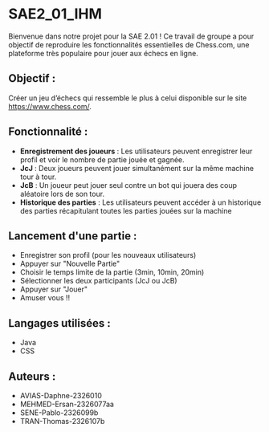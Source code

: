 # SAE2_01_IHM

Bienvenue dans notre projet pour la SAE 2.01 ! Ce travail de groupe a pour objectif de reproduire les fonctionnalités essentielles de Chess.com, une plateforme très populaire pour jouer aux échecs en ligne.


## Objectif : 
Créer un jeu d’échecs qui ressemble le plus à celui disponible sur le site https://www.chess.com/.


## Fonctionnalité :
- __Enregistrement des joueurs__ : Les utilisateurs peuvent enregistrer leur profil et voir le nombre de partie jouée et gagnée.
- __JcJ__ : Deux joueurs peuvent jouer simultanément sur la même machine tour à tour.
- __JcB__ : Un joueur peut jouer seul contre un bot qui jouera des coup aléatoire lors de son tour.
- __Historique des parties__ : Les utilisateurs peuvent accéder à un historique des parties récapitulant toutes les parties jouées sur la machine


## Lancement d'une partie :
- Enregistrer son profil (pour les nouveaux utilisateurs)
- Appuyer sur "Nouvelle Partie"
- Choisir le temps limite de la partie (3min, 10min, 20min)
- Sélectionner les deux participants (JcJ ou JcB)
- Appuyer sur "Jouer"
- Amuser vous !!


## Langages utilisées :
- Java
- CSS


## Auteurs :
- AVIAS-Daphne-2326010
- MEHMED-Ersan-2326077aa
- SENE-Pablo-2326099b
- TRAN-Thomas-2326107b

